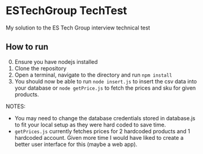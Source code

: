 # ESTechGroup TechTest
My solution to the ES Tech Group interview technical test

## How to run
0. Ensure you have nodejs installed
1. Clone the repository
2. Open a terminal, navigate to the directory and run `npm install`
3. You should now be able to run `node insert.js` to insert the csv data into your database or `node getPrice.js` to fetch the prices and sku for given products.

NOTES: 
* You may need to change the database credentials stored in database.js to fit your local setup as they were hard coded to save time.
* `getPrices.js` currently fetches prices for 2 hardcoded products and 1 hardcoded account. Given more time I would have liked to create a better user interface for this (maybe a web app).


